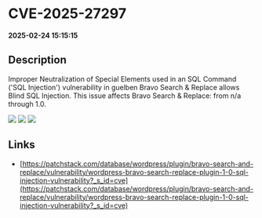 # CVE-2025-27297

**2025-02-24 15:15:15**

## Description
Improper Neutralization of Special Elements used in an SQL Command ('SQL Injection') vulnerability in guelben Bravo Search & Replace allows Blind SQL Injection. This issue affects Bravo Search & Replace: from n/a through 1.0.

![](https://img.shields.io/static/v1?label=Score&message=7.6&color=red)
![](https://img.shields.io/static/v1?label=Severity&message=HIGH&color=red)
![](https://img.shields.io/static/v1?label=CWE&message=SQL&color=green)

## Links
- [https://patchstack.com/database/wordpress/plugin/bravo-search-and-replace/vulnerability/wordpress-bravo-search-replace-plugin-1-0-sql-injection-vulnerability?_s_id=cve](https://patchstack.com/database/wordpress/plugin/bravo-search-and-replace/vulnerability/wordpress-bravo-search-replace-plugin-1-0-sql-injection-vulnerability?_s_id=cve)
